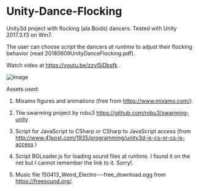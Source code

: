 # Unity-Dance-Flocking
Unity3d project with flocking (ala Boids) dancers. Tested with Unity 2017.3.f3 on Win7.

The user can choose *script* the dancers *at runtime* to adjust their flocking behavior (read 20180609UnityDanceFlocking.pdf).

Watch video at https://youtu.be/zzvl5iDbsfk .

![Image](../master/DanceFlockingScreenShot.jpg?raw=true)

Assets used:

1. Mixamo figures and animations (free from https://www.mixamo.com/).

2. The swarming project by robu3 https://github.com/robu3/swarming-unity

3. Script for JavaScript to CSharp or CSharp to JavaScript access (from http://www.41post.com/1935/programming/unity3d-js-cs-or-cs-js-access )

4. Script BGLoader.js for loading sound files at runtime. I found it on the net but I cannot remember the link to it. Sorry!.

5. Music file 150413_Weird_Electro---free_download.ogg from https://freesound.org/.  

